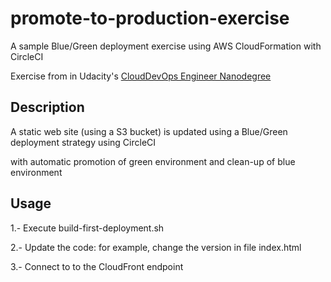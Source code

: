 # promote-to-production-exercise

A sample Blue/Green deployment exercise using AWS CloudFormation with CircleCI

Exercise from  in Udacity's [CloudDevOps Engineer Nanodegree](https://www.udacity.com/course/cloud-dev-ops-nanodegree--nd9991)

## Description

A static web site (using a S3 bucket) is updated using a Blue/Green deployment strategy using CircleCI

with automatic promotion of green environment and clean-up of blue environment

## Usage

1.- Execute build-first-deployment.sh

2.- Update the code: for example, change the version in file index.html

3.- Connect to to the CloudFront endpoint
